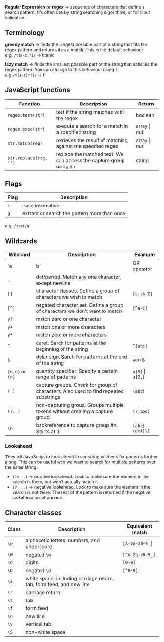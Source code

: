 __Regular Expression__ or __regex__ → sequence of characters that define a search pattern. It's often use by string searching algorithms, or for input validation.

## Terminology
__greedy match__ → finds the longest possible part of a string that fits the regex pattern and returns it as a match. This is the default behaviour.\
*e.g.* `/t[a-z]*i/` → titanic

__lazy match__ → finds the smallest possible part of the string that satisfies the regex pattern. You can change to this behaviour using `?`.\
*e.g* `/t[a-z]*?i/` → ti

## JavaScript functions
Function | Description | Return
--- | --- | ---
`regex.test(str)` | test if the string matches with the regex | boolean
`regex.exec(str)` | execute a search for a match in a specified string | array \| null
`str.match(reg)` | retrieves the resulf of matching against the specified regex | array \| null
`str.replace(reg, '')` | replace the matched text. We can access the capture group using `$n` | string

## Flags
Flag | Description
--- | ---
`i` | case insensitive
`g` | extract or search the pattern more than once

*e.g.* `/test/g`

## Wildcards
Wildcard | Description | Example
--- | --- | ---
`a|b` | OR operator
`.` | dot/period. Match any one character, except newline
`[]` | character classes. Define a group of characters we wish to match | `[a-zA-Z]`
`[^]` | negated character set. Define a group of characters we don't want to match | `[^a-c]`
`y?` | match zero or one character
`y+` | match one or more characters
`y*` | match zero or more characters
`^` | caret. Sarch for patterns at the beginning of the string | `^[abc]`
`$` | dolar sign. Sarch for patterns at the end of the string | `word$`
`{n,n}` or `{n}` | quantity specifier. Specify a certain range of patterns | `a{5}` \| `a{2,}`
`( )` | capture groups. Check for group of characters. Also used to find repeated substrings | `(abc)`
`(?: )` | non-capturing group. Groups multiple tokens without creating a capture group | `(?:abc)`
`\n` | backreference to capture group #n. Starts at 1 | `(abc)(def)\1`

### Lookahead
They tell JavaScript to look-ahead in our string to check for patterns further along. This can be useful wen we want to search for multiple patterns over the same string.
- `(?=...)` → positive lookahead. Look to make sure the element in the search is there, but won't actually match it.
- `(?!...)` → negative lookahead. Look to make sure the element in the search is not there. The rest of the pattern is returned if the negative lookahead is not present.

## Character classes
Class | Description | Equivalent match 
--- | --- | ---
`\w` | alphabetic letters, numbers, and underscore | `[A-za-z0-9_]`
`\W` | negated `\w` | `[^A-Za-z0-9_]`
`\d` | digits | `[0-9]`
`\D` | negated `\d` | `[^0-9]`
`\s` | white space, including carriage return, tab, form feed, and new line
`\r` | carriage return
`\t` | tab
`\f` | form feed
`\n` | new line
`\v` | vertical tab
`\S` | non-white space